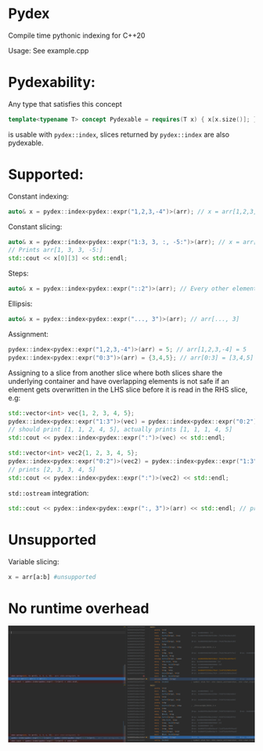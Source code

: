 # Pydex
Compile time pythonic indexing for C++20

Usage:
See example.cpp

<h1> 
Pydexability: 
</h1>

Any type that satisfies this concept
```cpp
template<typename T> concept Pydexable = requires(T x) { x[x.size()]; };
```
is usable with `pydex::index`, slices returned by `pydex::index` are also pydexable.

<h1>
Supported:
</h1>

Constant indexing:
```cpp
auto& x = pydex::index<pydex::expr("1,2,3,-4")>(arr); // x = arr[1,2,3,-4]
```

Constant slicing:
```cpp
auto& x = pydex::index<pydex::expr("1:3, 3, :, -5:")>(arr); // x = arr[1:3, 3, :, -5:]
// Prints arr[1, 3, 3, -5:]
std::cout << x[0][3] << std::endl;
```

Steps:
```cpp
auto& x = pydex::index<pydex::expr("::2")>(arr); // Every other element in arr
```

Ellipsis:
```cpp
auto& x = pydex::index<pydex::expr("..., 3")>(arr); // arr[..., 3]
```

Assignment:
```cpp
pydex::index<pydex::expr("1,2,3,-4")>(arr) = 5; // arr[1,2,3,-4] = 5
pydex::index<pydex::expr("0:3")>(arr) = {3,4,5}; // arr[0:3] = [3,4,5]
```
Assigning to a slice from another slice where both slices share the underlying container 
and have overlapping elements is not safe if an element gets overwritten in the LHS slice before it is read in the RHS slice, e.g:
```cpp
std::vector<int> vec{1, 2, 3, 4, 5};
pydex::index<pydex::expr("1:3")>(vec) = pydex::index<pydex::expr("0:2")>(vec); // Unsafe
// should print [1, 1, 2, 4, 5], actually prints [1, 1, 1, 4, 5]
std::cout << pydex::index<pydex::expr(":")>(vec) << std::endl; 
```
```cpp
std::vector<int> vec2{1, 2, 3, 4, 5};
pydex::index<pydex::expr("0:2")>(vec2) = pydex::index<pydex::expr("1:3")>(vec2); // Safe
// prints [2, 3, 3, 4, 5]
std::cout << pydex::index<pydex::expr(":")>(vec2) << std::endl;
```
`std::ostream` integration:
```cpp
std::cout << pydex::index<pydex::expr(":, 3")>(arr) << std::endl; // print(arr[:, 3])
```

<h1> Unsupported </h1>

Variable slicing:
```python
x = arr[a:b] #unsupported
```

<h1> No runtime overhead</h1>

![asm.png](asm.png)